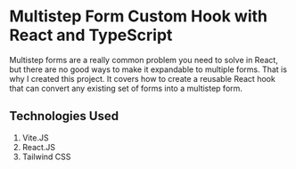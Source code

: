 # Multistep Form Custom Hook with React and TypeScript

Multistep forms are a really common problem you need to solve in React, but there are no good ways to make it expandable to multiple forms. That is why I created this project. It covers how to create a reusable React hook that can convert any existing set of forms into a multistep form.

## Technologies Used

1. Vite.JS
1. React.JS
1. Tailwind CSS
